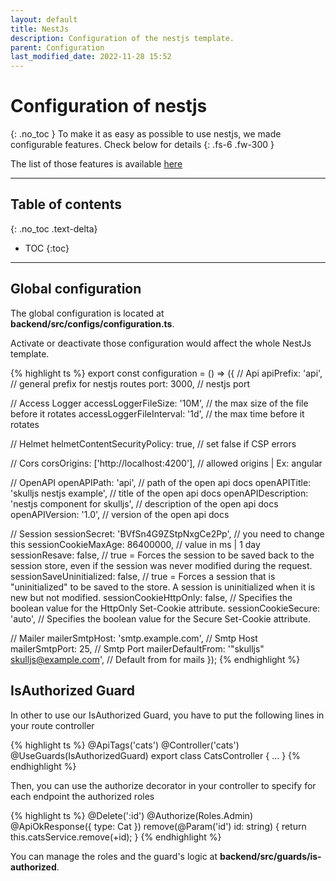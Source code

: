 ```yaml
---
layout: default
title: NestJs
description: Configuration of the nestjs template.
parent: Configuration
last_modified_date: 2022-11-28 15:52
---
```


# Configuration of nestjs
{: .no_toc }
To make it as easy as possible to use nestjs, we made configurable features. Check below for details
{: .fs-6 .fw-300 }

The list of those features is available [here](/docs/features/nestjs)

---

## Table of contents
{: .no_toc  .text-delta}

- TOC
{:toc}

---

## Global configuration

The global configuration is located at **backend/src/configs/configuration.ts**.

Activate or deactivate those configuration would affect the whole NestJs template.

{% highlight ts %}
export const configuration = () => ({
// Api
apiPrefix: 'api', // general prefix for nestjs routes
port: 3000, // nestjs port

// Access Logger
accessLoggerFileSize: '10M', // the max size of the file before it rotates
accessLoggerFileInterval: '1d', // the max time before it rotates

// Helmet
helmetContentSecurityPolicy: true, // set false if CSP errors

// Cors
corsOrigins: ['http://localhost:4200'], // allowed origins | Ex: angular

// OpenAPI
openAPIPath: 'api', // path of the open api docs
openAPITitle: 'skulljs nestjs example', // title of the open api docs
openAPIDescription: 'nestjs component for skulljs', // description of the open api docs
openAPIVersion: '1.0', // version of the open api docs

// Session
sessionSecret: 'BVfSn4G9ZStpNxgCe2Pp', // you need to change this
sessionCookieMaxAge: 86400000, // value in ms | 1 day
sessionResave: false, // true = Forces the session to be saved back to the session store, even if the session was never modified during the request.
sessionSaveUninitialized: false, // true = Forces a session that is "uninitialized" to be saved to the store. A session is uninitialized when it is new but not modified.
sessionCookieHttpOnly: false, // Specifies the boolean value for the HttpOnly Set-Cookie attribute.
sessionCookieSecure: 'auto', // Specifies the boolean value for the Secure Set-Cookie attribute.

// Mailer
mailerSmtpHost: 'smtp.example.com', // Smtp Host
mailerSmtpPort: 25, // Smtp Port
mailerDefaultFrom: '"skulljs" <skulljs@example.com>', // Default from for mails
});
{% endhighlight %}

## IsAuthorized Guard

In other to use our IsAuthorized Guard, you have to put the following lines in your route controller

{% highlight ts %}
@ApiTags('cats')
@Controller('cats')
@UseGuards(IsAuthorizedGuard)
export class CatsController {
  ...
}
{% endhighlight %}

Then, you can use the authorize decorator in your controller to specify for each endpoint the authorized roles

{% highlight ts %}
@Delete(':id')
@Authorize(Roles.Admin)
@ApiOkResponse({ type: Cat })
remove(@Param('id') id: string) {
  return this.catsService.remove(+id);
}
{% endhighlight %}

You can manage the roles and the guard's logic at **backend/src/guards/is-authorized**.

